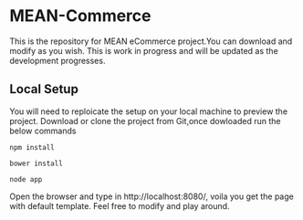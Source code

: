 # MEAN-Commerce
This is the repository for MEAN eCommerce project.You can download and modify as you wish.
This is work in progress and will be updated as the development progresses.

## Local Setup
You will need to reploicate the setup on your local machine to preview the project.
Download or clone the project from Git,once dowloaded run the below commands

```
npm install
```

```
bower install
```

```
node app
```

Open the browser and type in  http://localhost:8080/, voila you get the page with default template.
Feel free to modify and play around.
